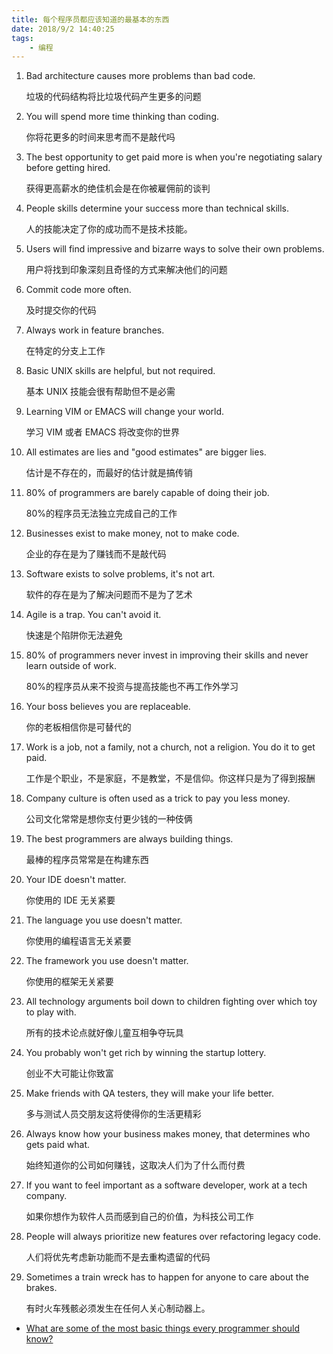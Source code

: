 ```yaml
---
title: 每个程序员都应该知道的最基本的东西
date: 2018/9/2 14:40:25
tags:
	- 编程
---
```





1. Bad architecture causes more problems than bad code.

   垃圾的代码结构将比垃圾代码产生更多的问题

2. You will spend more time thinking than coding.

   你将花更多的时间来思考而不是敲代吗

3. The best opportunity to get paid more is when you're negotiating salary before getting hired.

   获得更高薪水的绝佳机会是在你被雇佣前的谈判

4. People skills determine your success more than technical skills.

   人的技能决定了你的成功而不是技术技能。

5. Users will find impressive and bizarre ways to solve their own problems.

   用户将找到印象深刻且奇怪的方式来解决他们的问题

<!--more-->

6. Commit code more often.

   及时提交你的代码

7. Always work in feature branches.

   在特定的分支上工作

8. Basic UNIX skills are helpful, but not required.

   基本 UNIX 技能会很有帮助但不是必需

9. Learning VIM or EMACS will change your world.

   学习 VIM 或者 EMACS 将改变你的世界

10. All estimates are lies and "good estimates" are bigger lies.

    估计是不存在的，而最好的估计就是搞传销

<!--more-->

11. 80% of programmers are barely capable of doing their job.

    80%的程序员无法独立完成自己的工作

12. Businesses exist to make money, not to make code.

    企业的存在是为了赚钱而不是敲代码

13. Software exists to solve problems, it's not art.

    软件的存在是为了解决问题而不是为了艺术

14. Agile is a trap. You can't avoid it.

    快速是个陷阱你无法避免

15. 80% of programmers never invest in improving their skills and never learn outside of work.

    80%的程序员从来不投资与提高技能也不再工作外学习

16. Your boss believes you are replaceable.

    你的老板相信你是可替代的

17. Work is a job, not a family, not a church, not a religion. You do it to get paid.

    工作是个职业，不是家庭，不是教堂，不是信仰。你这样只是为了得到报酬

18. Company culture is often used as a trick to pay you less money.

    公司文化常常是想你支付更少钱的一种伎俩

19. The best programmers are always building things.

    最棒的程序员常常是在构建东西

20. Your IDE doesn't matter.

    你使用的 IDE 无关紧要

21. The language you use doesn't matter.

    你使用的编程语言无关紧要

22. The framework you use doesn't matter.

    你使用的框架无关紧要

23. All technology arguments boil down to children fighting over which toy to play with.

    所有的技术论点就好像儿童互相争夺玩具

24. You probably won't get rich by winning the startup lottery.

    创业不大可能让你致富

25. Make friends with QA testers, they will make your life better.

    多与测试人员交朋友这将使得你的生活更精彩

26. Always know how your business makes money, that determines who gets paid what.

    始终知道你的公司如何赚钱，这取决人们为了什么而付费

27. If you want to feel important as a software developer, work at a tech company.

    如果你想作为软件人员而感到自己的价值，为科技公司工作

28. People will always prioritize new features over refactoring legacy code.

    人们将优先考虑新功能而不是去重构遗留的代码

29. Sometimes a train wreck has to happen for anyone to care about the brakes.

    有时火车残骸必须发生在任何人关心制动器上。

- [What are some of the most basic things every programmer should know?](https://www.quora.com/What-are-some-of-the-most-basic-things-every-programmer-should-know)